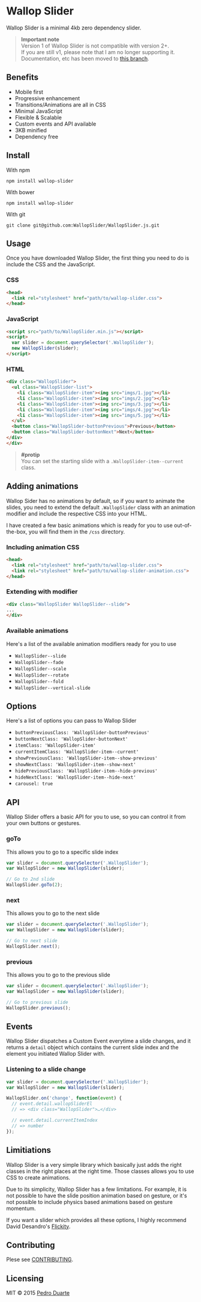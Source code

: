 # Wallop Slider

Wallop Slider is a minimal 4kb zero dependency slider.

> **Important note**<br>
> Version 1 of Wallop Slider is not compatible with version 2+.<br>
> If you are still v1, please note that I am no longer supporting it. Documentation, etc has been moved to [this branch](https://github.com/WallopSlider/WallopSlider.js/tree/v1).


## Benefits
- Mobile first
- Progressive enhancement
- Transitions/Animations are all in CSS
- Minimal JavaScript
- Flexible & Scalable
- Custom events and API available
- 3KB minified
- Dependency free


## Install
With npm

```
npm install wallop-slider
```

With bower

```
npm install wallop-slider
```

With git

```
git clone git@github.com:WallopSlider/WallopSlider.js.git
```



## Usage
Once you have downloaded Wallop Slider, the first thing you need to do is include the CSS and the JavaScript.

### CSS
```html
<head>
  <link rel="stylesheet" href="path/to/wallop-slider.css">
</head>
```

### JavaScript
```html
<script src="path/to/WallopSlider.min.js"></script>
<script>
  var slider = document.querySelector('.WallopSlider');
  new WallopSlider(slider);
</script>
```

### HTML
```html
<div class="WallopSlider">
  <ul class="WallopSlider-list">
    <li class="WallopSlider-item"><img src="imgs/1.jpg"></li>
    <li class="WallopSlider-item"><img src="imgs/2.jpg"></li>
    <li class="WallopSlider-item"><img src="imgs/3.jpg"></li>
    <li class="WallopSlider-item"><img src="imgs/4.jpg"></li>
    <li class="WallopSlider-item"><img src="imgs/5.jpg"></li>
  </ul>
  <button class="WallopSlider-buttonPrevious">Previous</button>
  <button class="WallopSlider-buttonNext">Next</button>
</div>
</div>
```

>**#protip**<br>
>You can set the starting slide with a `.WallopSlider-item--current` class. 

## Adding animations
Wallop Sider has no animations by default, so if you want to animate the slides, you need to extend the default `.WallopSlider` class with an animation modifier and include the respective CSS into your HTML.<br>

I have created a few basic animations which is ready for you to use out-of-the-box, you will find them in the `/css` directory.

### Including animation CSS
```html
<head>
  <link rel="stylesheet" href="path/to/wallop-slider.css">
  <link rel="stylesheet" href="path/to/wallop-slider-animation.css">
</head>
```

### Extending with modifier
```html
<div class="WallopSlider WallopSlider--slide">
...
</div>
```

### Available animations
Here's a list of the available animation modifiers ready for you to use
- `WallopSlider--slide`
- `WallopSlider--fade`
- `WallopSlider--scale`
- `WallopSlider--rotate`
- `WallopSlider--fold`
- `WallopSlider--vertical-slide`

## Options
Here's a list of options you can pass to Wallop Slider
- `buttonPreviousClass: 'WallopSlider-buttonPrevious'`
- `buttonNextClass: 'WallopSlider-buttonNext'`
- `itemClass: 'WallopSlider-item'`
- `currentItemClass: 'WallopSlider-item--current'`
- `showPreviousClass: 'WallopSlider-item--show-previous'`
- `showNextClass: 'WallopSlider-item--show-next'`
- `hidePreviousClass: 'WallopSlider-item--hide-previous'`
- `hideNextClass: 'WallopSlider-item--hide-next'`
- `carousel: true`

## API
Wallop Slider offers a basic API for you to use, so you can control it from your own buttons or gestures.

### goTo
This allows you to go to a specific slide index
```js
var slider = document.querySelector('.WallopSlider');
var WallopSlider = new WallopSlider(slider);

// Go to 2nd slide
WallopSlider.goTo(2);
```

### next
This allows you to go to the next slide
```js
var slider = document.querySelector('.WallopSlider');
var WallopSlider = new WallopSlider(slider);

// Go to next slide
WallopSlider.next();
```

### previous
This allows you to go to the previous slide
```js
var slider = document.querySelector('.WallopSlider');
var WallopSlider = new WallopSlider(slider);

// Go to previous slide
WallopSlider.previous();
```

## Events
Wallop Slider dispatches a Custom Event everytime a slide changes, and it returns a `detail` object which contains the current slide index and the element you initiated Wallop Slider with.

### Listening to a slide change
```js
var slider = document.querySelector('.WallopSlider');
var WallopSlider = new WallopSlider(slider);

WallopSlider.on('change', function(event) {
  // event.detail.wallopSliderEl
  // => <div class="WallopSlider">…</div>

  // event.detail.currentItemIndex
  // => number
});
```

## Limitiations
Wallop Slider is a very simple library which basically just adds the right classes in the right places at the right time. Those classes allows you to use CSS to create animations.

Due to its simplicity, Wallop Slider has a few limitations. For example, it is not possible to have the slide position animation based on gesture, or it's not possible to include physics based animations based on gesture momentum.

If you want a slider which provides all these options, I highly recommend David Desandro's [Flickity](http://flickity.metafizzy.co/).

## Contributing
Plese see [CONTRIBUTING](#).

## Licensing
MIT © 2015 [Pedro Duarte](http://pedroduarte.me)
